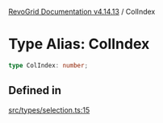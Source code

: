 [RevoGrid Documentation v4.14.13](README.md) / ColIndex

# Type Alias: ColIndex

```ts
type ColIndex: number;
```

## Defined in

[src/types/selection.ts:15](https://github.com/revolist/revogrid/blob/4eff1607ca8ee7d75f31750c713182488767268a/src/types/selection.ts#L15)

